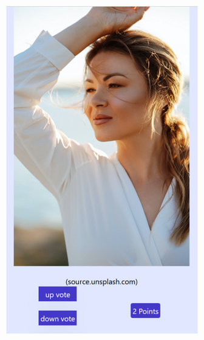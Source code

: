 
<img src="https://github.com/ionescu-cristina/voting-app/blob/main/src/assets/images/redame.png" alt="Voting app">
